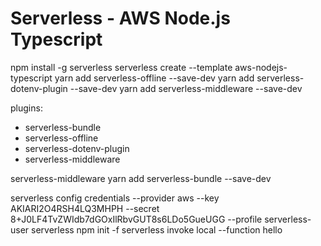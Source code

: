 # Serverless - AWS Node.js Typescript

npm install -g serverless
serverless create --template aws-nodejs-typescript
yarn add serverless-offline --save-dev
yarn add serverless-dotenv-plugin --save-dev
yarn add serverless-middleware --save-dev

plugins:
  - serverless-bundle
  - serverless-offline
  - serverless-dotenv-plugin
  - serverless-middleware


serverless-middleware
yarn add serverless-bundle --save-dev



serverless config credentials --provider aws --key AKIARI2O4RSH4LQ3MHPH --secret 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 --profile serverless-user
serverless
npm init -f
serverless invoke local --function hello
